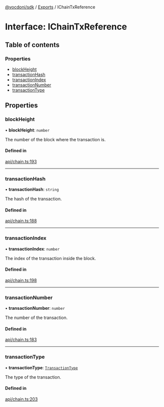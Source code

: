 [@vocdoni/sdk](/sdk) / [Exports](../modules) / IChainTxReference

# Interface: IChainTxReference

## Table of contents

### Properties

- [blockHeight](IChainTxReference#blockheight)
- [transactionHash](IChainTxReference#transactionhash)
- [transactionIndex](IChainTxReference#transactionindex)
- [transactionNumber](IChainTxReference#transactionnumber)
- [transactionType](IChainTxReference#transactiontype)

## Properties

### blockHeight

• **blockHeight**: `number`

The number of the block where the transaction is.

#### Defined in

[api/chain.ts:193](https://github.com/vocdoni/vocdoni-sdk/blob/2244934/src/api/chain.ts#L193)

___

### transactionHash

• **transactionHash**: `string`

The hash of the transaction.

#### Defined in

[api/chain.ts:188](https://github.com/vocdoni/vocdoni-sdk/blob/2244934/src/api/chain.ts#L188)

___

### transactionIndex

• **transactionIndex**: `number`

The index of the transaction inside the block.

#### Defined in

[api/chain.ts:198](https://github.com/vocdoni/vocdoni-sdk/blob/2244934/src/api/chain.ts#L198)

___

### transactionNumber

• **transactionNumber**: `number`

The number of the transaction.

#### Defined in

[api/chain.ts:183](https://github.com/vocdoni/vocdoni-sdk/blob/2244934/src/api/chain.ts#L183)

___

### transactionType

• **transactionType**: [`TransactionType`](../enums/TransactionType)

The type of the transaction.

#### Defined in

[api/chain.ts:203](https://github.com/vocdoni/vocdoni-sdk/blob/2244934/src/api/chain.ts#L203)

